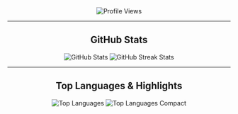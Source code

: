 <div align="center">
  <img src="https://komarev.com/ghpvc/?username=AbdulMannanShihab&style=flat-square" alt="Profile Views" />

  ---

  ## GitHub Stats

  <div align="center">
    <img src="https://github-readme-stats.vercel.app/api?username=AbdulMannanShihab&count_private=true&show_icons=true&theme=radical" alt="GitHub Stats" />
    <img src="https://github-readme-streak-stats.herokuapp.com/?user=AbdulMannanShihab&theme=dark" alt="GitHub Streak Stats" />
  </div>

  ---

  ## Top Languages & Highlights

  <div align="center">
    <img src="https://github-readme-stats.vercel.app/api/top-langs?username=AbdulMannanShihab&hide_progress=true&hide_title=true&layout=normal&theme=dark" alt="Top Languages" />
    <img src="https://github-readme-stats.vercel.app/api/top-langs/?username=AbdulMannanShihab&layout=compact&theme=radical" alt="Top Languages Compact" />
  </div>

</div>

